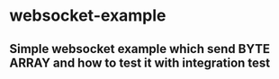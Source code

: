 # websocket-example
## Simple websocket example which send BYTE ARRAY and how to test it with integration test
